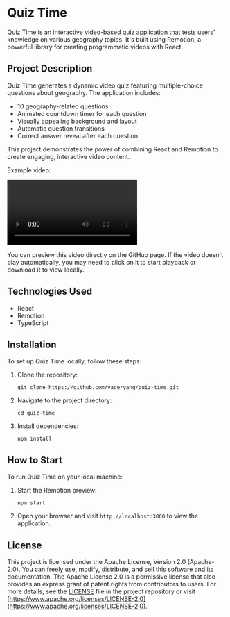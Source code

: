 # Quiz Time

Quiz Time is an interactive video-based quiz application that tests users' knowledge on various geography topics. It's built using Remotion, a powerful library for creating programmatic videos with React.

## Project Description

Quiz Time generates a dynamic video quiz featuring multiple-choice questions about geography. The application includes:

- 10 geography-related questions
- Animated countdown timer for each question
- Visually appealing background and layout
- Automatic question transitions
- Correct answer reveal after each question

This project demonstrates the power of combining React and Remotion to create engaging, interactive video content.

Example video:

![Quiz Time Preview](https://github.com/vaderyang/quiz-time/assets/example/video.mp4?raw=true)

You can preview this video directly on the GitHub page. If the video doesn't play automatically, you may need to click on it to start playback or download it to view locally.

## Technologies Used

- React
- Remotion
- TypeScript

## Installation

To set up Quiz Time locally, follow these steps:

1. Clone the repository:
   ```
   git clone https://github.com/vaderyang/quiz-time.git
   ```

2. Navigate to the project directory:
   ```
   cd quiz-time
   ```

3. Install dependencies:
   ```
   npm install
   ```

## How to Start

To run Quiz Time on your local machine:

1. Start the Remotion preview:
   ```
   npm start
   ```

2. Open your browser and visit `http://localhost:3000` to view the application.

## License

This project is licensed under the Apache License, Version 2.0 (Apache-2.0). You can freely use, modify, distribute, and sell this software and its documentation. The Apache License 2.0 is a permissive license that also provides an express grant of patent rights from contributors to users. For more details, see the [LICENSE](LICENSE) file in the project repository or visit [https://www.apache.org/licenses/LICENSE-2.0](https://www.apache.org/licenses/LICENSE-2.0).
